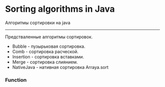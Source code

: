 # Sorting algorithms in Java

Алгоритмы сортировки на java

***

Предстваленные алгоритмы сортировок.

- Bubble - пузырьковая сортировка.
- Comb - сортировка расческой.
- Insertion - сортировка вставками.
- Merge - сортировка слиянием.
- NativeJava - нативная сортировка Arraya.sort

### Function
